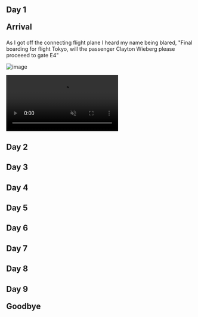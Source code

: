 ## Day 1 <p class="inline text-gray-700 ">Arrival</p>

As I got off the connecting flight plane I heard my name being blared, "Final boarding for flight Tokyo, will the passenger Clayton Wieberg please proceeed to gate E4" 


![image](/img/trips/japan-2023/0524-1.jpg)
<!-- <video src="/img/trips/japan-2023/0524v-1.mp4" type="video/mp4" autoplay loop muted playsinline ></video> -->
<video src="/img/trips/japan-2023/0524v-2.mp4" type="video/mp4" autoplay loop playsinline muted controls="controls"></video>

## Day 2 <p class="inline text-gray-700 "></p>
## Day 3 <p class="inline text-gray-700 "></p>
## Day 4 <p class="inline text-gray-700 "></p>
## Day 5 <p class="inline text-gray-700 "></p>
## Day 6 <p class="inline text-gray-700 "></p>
## Day 7 <p class="inline text-gray-700 "></p>
## Day 8 <p class="inline text-gray-700 "></p>
## Day 9 <p class="inline text-gray-700 ">Goodbye</p>
